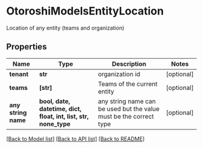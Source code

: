 # OtoroshiModelsEntityLocation

Location of any entity (teams and organization)

## Properties
Name | Type | Description | Notes
------------ | ------------- | ------------- | -------------
**tenant** | **str** | organization id | [optional] 
**teams** | **[str]** | Teams of the current entity | [optional] 
**any string name** | **bool, date, datetime, dict, float, int, list, str, none_type** | any string name can be used but the value must be the correct type | [optional]

[[Back to Model list]](../README.md#documentation-for-models) [[Back to API list]](../README.md#documentation-for-api-endpoints) [[Back to README]](../README.md)


